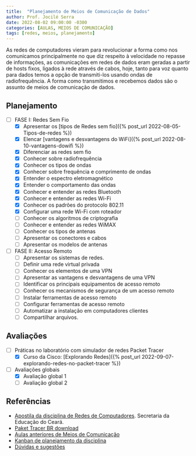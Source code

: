 ```yaml
---
title:  "Planejamento de Meios de Comunicação de Dados"
author: Prof. Jocilé Serra
date: 2022-08-02 09:00:00 -0300
categories: [AULAS, MEIOS DE COMUNICAÇÃO]
tags: [redes, meios, planejamento]
---
```

As redes de computadores vieram para revolucionar a forma como nos comunicamos principalmente no que diz respeito à velocidade no repasse de informações, as comunicações em redes de dados eram geradas a partir de hosts fixos, ligados à rede através de cabos, hoje, tanto para voz quanto para dados temos a opção de transmiti-los usando ondas de radiofrequência. A forma como transmitimos e recebemos dados são o assunto de meios de comunicação de dados.

## Planejamento

* [ ] FASE I: Redes Sem Fio
  * [x] Apresentar os [tipos de Redes sem fio]({% post_url 2022-08-05-Tipos-de-redes %})
  * [x] Elencar [vantagens e desvantagens do WiFi]({% post_url 2022-08-10-vantagens-dowifi %})
  * [x] Diferenciar as redes sem fio
  * [x] Conhecer sobre radiofrequência
  * [x] Conhecer os tipos de ondas
  * [x] Conhecer sobre frequência e comprimento de ondas
  * [x] Entender o espectro eletromagnético
  * [x] Entender o comportamento das ondas
  * [x] Conhecer e entender as redes Bluetooth
  * [x] Conhecer e entender as redes Wi-Fi
  * [x] Conhecer os padrões do protocolo 802.11
  * [x] Configurar uma rede Wi-Fi com roteador
  * [ ] Conhecer os algoritmos de criptografia
  * [ ] Conhecer e entender as redes WiMAX
  * [ ] Conhecer os tipos de antenas
  * [ ] Apresentar os conectores e cabos
  * [ ] Apresentar os modelos de antenas  
* [ ] FASE II: Acesso Remoto
  * [ ] Apresentar os sistemas de redes.
  * [ ] Definir uma rede virtual privada
  * [ ] Conhecer os elementos de uma VPN
  * [ ] Apresentar as vantagens e desvantagens de uma VPN
  * [ ] Identificar os principais equipamentos de acesso remoto
  * [ ] Conhecer os mecanismos de segurança de um acesso remoto
  * [ ] Instalar ferramentas de acesso remoto
  * [ ] Configurar ferramentas de acesso remoto
  * [ ] Automatizar a instalação em computadores clientes
  * [ ] Compartilhar arquivos.

## Avaliações

* [ ] Práticas no laboratório com simulador de redes Packet Tracer
  * [x] Curso da Cisco: [Explorando Redes]({% post_url 2022-09-07-explorando-redes-no-packet-tracer %})
* [ ] Avaliações globais
  * [x] Avaliação global 1
  * [ ] Avaliação global 2

## Referências

* [Apostila da disciplina de Redes de Computadores](https://educacaoprofissional.seduc.ce.gov.br/images/material_didatico/redes_de_computadores/redes_de_computadores.pdf). Secretaria da Educação do Ceará.
* [Paket Tracer BR download](https://skillsforall.com/resources/lab-downloads?userLang=pt-BR)
* [Aulas anteriores de Meios de Comunicação](https://aulas.jocile.com/redes/meios-de-comunica%C3%A7%C3%A3o-de-dados)
* [Kanban de planejamento da disciplina](https://github.com/users/jocile/projects/9)
* [Dúvidas e sugestões](https://github.com/jocile/redes-de-computadores/discussions)
